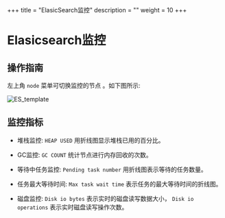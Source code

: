 +++
title = "ElasicSearch监控"
description = ""
weight = 10
+++

# Elasicsearch监控

## 操作指南

左上角 `node` 菜单可切换监控的节点 。如下图所示:

![ES_template](/docs/user-guide/operating-manage/application-monitoring/image/ES_template.png)

## 监控指标

 - 堆栈监控: `HEAP USED` 用折线图显示堆栈已用的百分比。

 - GC监控: `GC COUNT` 统计节点进行内存回收的次数。

 - 等待中任务监控: `Pending task number` 用折线图表示等待的任务数量。

 - 任务最大等待时间: `Max task wait time` 表示任务的最大等待时间的折线图。

 - 磁盘监控: `Disk io bytes` 表示实时的磁盘读写数据大小， `Disk io operations` 表示实时磁盘读写操作次数。